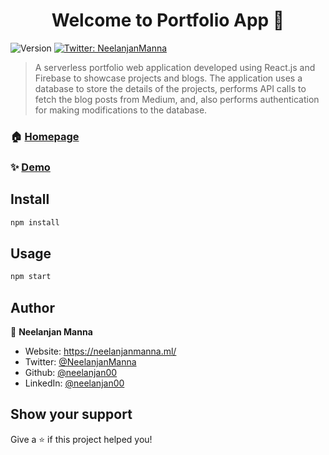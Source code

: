 <h1 align="center">Welcome to Portfolio App 👋</h1>
<p>
  <img alt="Version" src="https://img.shields.io/badge/version-2.0-blue.svg?cacheSeconds=2592000" />
  <a href="https://twitter.com/NeelanjanManna" target="_blank">
    <img alt="Twitter: NeelanjanManna" src="https://img.shields.io/twitter/follow/NeelanjanManna.svg?style=social" />
  </a>
</p>

> A serverless portfolio web application developed using React.js and Firebase to showcase projects and blogs. The application uses a database to store the details of the projects, performs API calls to fetch the blog posts from Medium, and, also performs authentication for making modifications to the database.

### 🏠 [Homepage](https://github.com/neelanjan00/Portfolio)

### ✨ [Demo](https://neelanjanmanna.ml/)

## Install

```sh
npm install
```

## Usage

```sh
npm start
```

## Author

👤 **Neelanjan Manna**

* Website: https://neelanjanmanna.ml/
* Twitter: [@NeelanjanManna](https://twitter.com/NeelanjanManna)
* Github: [@neelanjan00](https://github.com/neelanjan00)
* LinkedIn: [@neelanjan00](https://linkedin.com/in/neelanjan00)

## Show your support

Give a ⭐️ if this project helped you!

